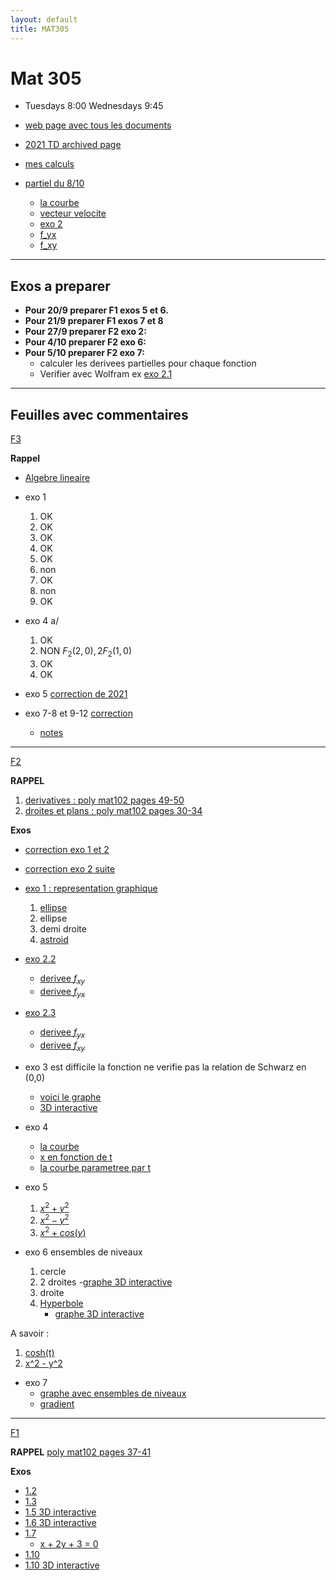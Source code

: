 ```yaml
---
layout: default
title: MAT305
---
```



# Mat 305

<!-- - First class: 13/9 -->
- Tuesdays 8:00 Wednesdays 9:45

- [web page avec tous les documents](https://www-fourier.ujf-grenoble.fr/~eherscov/index-mat305-2022.php)
- [2021 TD archived page](./MAT305_index.md)
- [mes calculs](./uniqueness.pdf)

- [partiel du 8/10](./CC1_MAT305.pdf)
	- [la courbe](https://www.wolframalpha.com/input?i=plot+%281+-+t%5E2%2C++t%5E3%2F4+-+3t%29)
	- [vecteur velocite](https://www.wolframalpha.com/input?i=derivative+t+of++%281+-+t%5E2%2C++t%5E3%2F4+-+3t%29)
	- [exo 2](https://www.wolframalpha.com/input?i=xy%5E2+%E2%88%92+y%5E3+%2B+log%281+%E2%88%92+x%5E2+%E2%88%92+y%5E2+%29)
	- [f_yx](https://www.wolframalpha.com/input?i=derivate+y+of+y%5E2+-+%282+x%29%2F%281+-+x%5E2+-+y%5E2%29)
	- [f_xy](https://www.wolframalpha.com/input?i=derivative+x+of+y+%282+x+-+3+y+-+2%2F%281+-+x%5E2+-+y%5E2%29%29)

---

## Exos a preparer

- **Pour 20/9 preparer F1 exos 5 et 6.**
- **Pour 21/9 preparer F1 exos 7 et 8**
- **Pour 27/9 preparer F2 exo 2:**
- **Pour 4/10 preparer F2 exo 6:**
- **Pour 5/10 preparer F2 exo 7:**
	- calculer les derivees partielles pour chaque fonction
	- Verifier avec Wolfram ex [exo 2.1](https://www.wolframalpha.com/input?i=x+ln%28+y%5E2+%2B+1%29)
<!-- $\partial f/\partial x, \partial f/\partial y$ pour --> 

---


## Feuilles avec commentaires


[F3](https://www-fourier.ujf-grenoble.fr/~eherscov/MAT305/MAT305-TD3.pdf)

**Rappel**

- [Algebre lineaire](./polyMAT102-espace_vect.pdf)

- exo 1 
	1. OK
	1. OK
	1. OK
	1. OK
	1. OK 
	1. non
	1. OK
	1. non
	1. OK

- exo 4 a/
	1. OK
	1. NON  $F_2(2,0), 2F_2(1,0)$
	1. OK
	1. OK


- exo 5 [correction de 2021](./correction_f2exo6.pdf)

- exo 7-8 et 9-12 [correction](./correction_rest.pdf)
	- [notes](http://mathix.org/linux/wp-content/uploads/2013/02/Expose-43.pdf)

---

[F2](https://www-fourier.ujf-grenoble.fr/~eherscov/MAT305/MAT305-TD2.pdf)

**RAPPEL** 
1. [derivatives : poly mat102 pages 49-50](./mat102_functions.pdf)
1. [droites et plans : poly mat102 pages 30-34](./polyMAT102-lines.pdf)

**Exos**

- [correction exo 1 et 2](./f6_corr_1.pdf)
- [correction exo  2 suite](./f6_corr_bis.pdf)

- [exo 1 : representation graphique](./f2_exo1.md)
	1. [ellipse](https://mathworld.wolfram.com/Ellipse.html)
	1. ellipse
	1. demi droite
	1. [astroid](https://mathworld.wolfram.com/Astroid.html)
- [exo 2.2](https://www.wolframalpha.com/input?i=%282+x%29%2F%28x+%2B+y%29+%2B+log%28x%5E2+-+y%5E2%29)
	- [derivee $f_{xy}$](https://www.wolframalpha.com/input?i=derivative+x+of+-%282+y%29%2F%28x+%2B+y%29+-+log%28x%5E2+-+y%5E2%29)
	- [derivee $f_{yx}$](https://www.wolframalpha.com/input?i=derivative+y+of+%282+x%29%2F%28x+%2B+y%29+%2B+log%28x%5E2+-+y%5E2%29)
- [exo 2.3](https://www.wolframalpha.com/input?i=exp%28x%5E2+%2B+y%5E2%29+%2B+cos%28xy%29)
	- [derivee $f_{yx}$](https://www.wolframalpha.com/input?i=derivate+y+of+2+e%5E%28x%5E2+%2B+y%5E2%29+x+-+y+sin%28x+y%29)
	- [derivee $f_{xy}$](https://www.wolframalpha.com/input?i=derivate+x+of+2+e%5E%28x%5E2+%2B+y%5E2%29+y+-+x+sin%28x+y%29)

- exo 3 est difficile  la fonction ne verifie pas la relation de Schwarz en (0,0)
	- [voici le graphe](http/grs://www.wolframalpha.com/input/?i=derivative+of+xy%28x%5E2-y%5E2%29%2F%28x%5E2%2By%5E2%29)
	- [3D interactive](./monkey.html)

- exo 4 
	- [la courbe](https://www.wolframalpha.com/input?i=plot+y%5E2+%E2%88%92+x%5E3+%E2%88%92+x%5E2+%3D0)
	- [x en fonction de t](https://www.wolframalpha.com/input?i=solve+++t%5E2+x%5E2+%E2%88%92+x%5E3+%E2%88%92+x%5E2+%3D+0)
	- [la courbe parametree par t](https://www.wolframalpha.com/input?i=plot+%28+t%5E2+-+1%2C+t%28+t%5E2+-+1%29+%29+t+from+-+1.5+to+1.5)
- exo 5 
	1. [$`x^2 + y^2`$](https://www.wolframalpha.com/input?i=plot+gradient+x%5E2+%2B+y%5E2)
	1. [$`x^2 -  y^2`$](https://www.wolframalpha.com/input?i=plot+gradient+x%5E2+-++y%5E2)
	1. [$`x^2 + cos(y)`$ ](https://www.wolframalpha.com/input?i=plot+gradient+x%5E2+%2B+cos%28y%29)

- exo 6 ensembles de niveaux
	1. cercle
	1. 2 droites 
		-[graphe 3D interactive](./half_pipe.html)
	1. droite
	1. [Hyperbole](https://fr.wikipedia.org/wiki/Hyperbole_(math%C3%A9matiques)#%C3%89quations)
		- [graphe 3D interactive](./saddle2.html)

A savoir :
1. [cosh(t)](https://fr.wikipedia.org/wiki/Cosinus_hyperbolique)
1. [x^2 - y^2](https://www.wolframalpha.com/input?i=level+curves+x%5E2+-+y%5E2)

- exo 7 
	- [graphe avec ensembles de niveaux](https://www.wolframalpha.com/input?i=plot+2x%5E2%2B5y%5E2%E2%88%922x+y)
	- [gradient](https://www.wolframalpha.com/input?i=gradient+2x%5E2%2B5y%5E2%E2%88%922x+y)


---


[F1](https://www-fourier.ujf-grenoble.fr/~eherscov/MAT305/MAT305-TD1.pdf)

**RAPPEL** [poly mat102 pages 37-41](./mat102_functions.pdf)

**Exos**

- [1.2](https://www.wolframalpha.com/input?i=plot+-2x+%2B+3)
- [1.3](https://www.wolframalpha.com/input?i=plot++1+%2B+1%2F%28x+%2B+2%29)
- [1.5 3D interactive](./cone.html)
- [1.6 3D interactive](./half_pipe.html)
- [1.7](https://www.wolframalpha.com/input?i=plot++x+%2B+2y+%2B+3)
	- [x + 2y + 3 = 0](https://www.wolframalpha.com/input?i=+y+%3D+-%28+x%2B+3%29%2F2)
- [1.10](https://www.wolframalpha.com/input?i=plot+++%E2%88%92x+%2B+y)
- [1.10 3D interactive](./plane_x.html)

